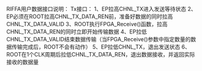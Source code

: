 RIFFA用户数据接口说明：
Tx接口：
1、EP拉高CHNL_TX进入发送等待状态
2、EP必须在ROOT拉高CHNL_TX_DATA_REN前，准备好数据的同时拉高CHNL_TX_DATA_VALID
3、ROOT执行FPGA_Receive()函数，拉高CHNL_TX_DATA_REN的同时立即开始传输数据
4、EP拉低CHNL_TX_DATA_VALID结束数据传输（当FPGA_Receive()参数中指定数量的数据传输完成后，ROOT不会有动作）
5、EP拉低CHNL_TX，退出发送状态
6、ROOT在1个CLK周期后拉低CHNL_TX_DATA_REN，退出数据接收，并返回实际接收的数据量